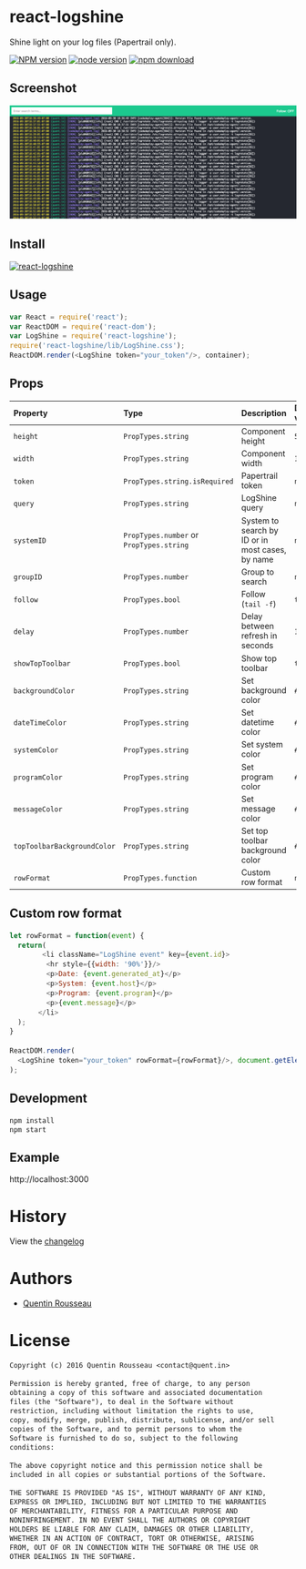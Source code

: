 # react-logshine

Shine light on your log files (Papertrail only).

[![NPM version][npm-image]][npm-url]
[![node version][node-image]][node-url]
[![npm download][download-image]][download-url]

[npm-image]: http://img.shields.io/npm/v/react-logshine.svg?style=flat-square
[npm-url]: http://npmjs.org/package/react-logshine
[node-image]: https://img.shields.io/badge/node.js-%3E=_0.10-green.svg?style=flat-square
[node-url]: http://nodejs.org/download/
[download-image]: https://img.shields.io/npm/kwent/react-logshine.svg?style=flat-square
[download-url]: https://npmjs.org/package/react-logshine

## Screenshot

![react-logshine](https://github.com/kwent/react-logshine/raw/master/doc/screenshot.png)

## Install

[![react-logshine](https://nodei.co/npm/react-logshine.png)](https://npmjs.org/package/react-logshine)

## Usage

```js
var React = require('react');
var ReactDOM = require('react-dom');
var LogShine = require('react-logshine');
require('react-logshine/lib/LogShine.css');
ReactDOM.render(<LogShine token="your_token"/>, container);
```

## Props

Property | Type | Description | Default value
:---|:---|:---|:---
`height` | `PropTypes.string` | Component height | `500px`
`width`  | `PropTypes.string` | Component width  | `100%`
`token`  | `PropTypes.string.isRequired` | Papertrail token | `null`
`query`  | `PropTypes.string` | LogShine query | `null`
`systemID` | `PropTypes.number` or `PropTypes.string` | System to search by ID or in most cases, by name | `null`
`groupID` | `PropTypes.number` | Group to search | `null`
`follow` | `PropTypes.bool` | Follow (`tail -f`) | `true`
`delay` | `PropTypes.number` | Delay between refresh in seconds | `10`
`showTopToolbar` | `PropTypes.bool` | Show top toolbar | `true`
`backgroundColor` | `PropTypes.string` | Set background color | `#252830`
`dateTimeColor` | `PropTypes.string` | Set datetime color | `#e4d836`
`systemColor` | `PropTypes.string` | Set system color | `#1bc98e`
`programColor` | `PropTypes.string` | Set program color | `#9f86ff`
`messageColor` | `PropTypes.string` | Set message color | `#ffffff`
`topToolbarBackgroundColor` | `PropTypes.string` | Set top toolbar background color | `#1bc98e`
`rowFormat` | `PropTypes.function` | Custom row format | `null`


## Custom row format

```javascript
let rowFormat = function(event) {
  return(
        <li className="LogShine event" key={event.id}>
         <hr style={{width: '90%'}}/>
         <p>Date: {event.generated_at}</p>
         <p>System: {event.host}</p>
         <p>Program: {event.program}</p>
         <p>{event.message}</p>
       </li>
  );
}

ReactDOM.render(
  <LogShine token="your_token" rowFormat={rowFormat}/>, document.getElementById('root')
);
```

## Development

```
npm install
npm start
```

## Example

http://localhost:3000

# History

View the [changelog](https://github.com/kwent/react-logshine/blob/master/CHANGELOG.md)

# Authors

- [Quentin Rousseau](https://github.com/kwent)

# License

```plain
Copyright (c) 2016 Quentin Rousseau <contact@quent.in>

Permission is hereby granted, free of charge, to any person
obtaining a copy of this software and associated documentation
files (the "Software"), to deal in the Software without
restriction, including without limitation the rights to use,
copy, modify, merge, publish, distribute, sublicense, and/or sell
copies of the Software, and to permit persons to whom the
Software is furnished to do so, subject to the following
conditions:

The above copyright notice and this permission notice shall be
included in all copies or substantial portions of the Software.

THE SOFTWARE IS PROVIDED "AS IS", WITHOUT WARRANTY OF ANY KIND,
EXPRESS OR IMPLIED, INCLUDING BUT NOT LIMITED TO THE WARRANTIES
OF MERCHANTABILITY, FITNESS FOR A PARTICULAR PURPOSE AND
NONINFRINGEMENT. IN NO EVENT SHALL THE AUTHORS OR COPYRIGHT
HOLDERS BE LIABLE FOR ANY CLAIM, DAMAGES OR OTHER LIABILITY,
WHETHER IN AN ACTION OF CONTRACT, TORT OR OTHERWISE, ARISING
FROM, OUT OF OR IN CONNECTION WITH THE SOFTWARE OR THE USE OR
OTHER DEALINGS IN THE SOFTWARE.
```
